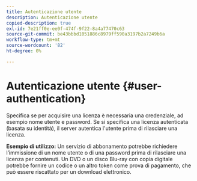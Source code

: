 ```yaml
---
title: Autenticazione utente
description: Autenticazione utente
copied-description: true
exl-id: 7e21ff0e-ee0f-474f-9f22-8a4a77470c63
source-git-commit: be43bbbd1051886c8979ff590a3197b2a7249b6a
workflow-type: tm+mt
source-wordcount: '82'
ht-degree: 0%

---
```


# Autenticazione utente {#user-authentication}

Specifica se per acquisire una licenza è necessaria una credenziale, ad esempio nome utente e password. Se si specifica una licenza autenticata (basata su identità), il server autentica l&#39;utente prima di rilasciare una licenza.

**Esempio di utilizzo:** Un servizio di abbonamento potrebbe richiedere l’immissione di un nome utente o di una password prima di rilasciare una licenza per contenuti. Un DVD o un disco Blu-ray con copia digitale potrebbe fornire un codice o un altro token come prova di pagamento, che può essere riscattato per un download elettronico.
